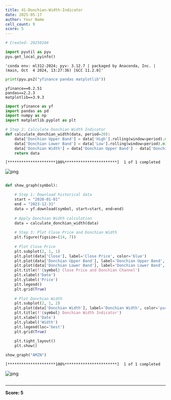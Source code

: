 ```yaml
---
title: 41-Donchian-Width-Indicator
date: 2025-05-17
author: Your Name
cell_count: 9
score: 5
---
```


```python
# Created: 20250104
```


```python
import pyutil as pyu
pyu.get_local_pyinfo()
```




    'conda env: ml312-2024; pyv: 3.12.7 | packaged by Anaconda, Inc. | (main, Oct  4 2024, 13:27:36) [GCC 11.2.0]'




```python
print(pyu.ps2("yfinance pandas matplotlib"))
```

    yfinance==0.2.51
    pandas==2.2.3
    matplotlib==3.9.3
    



```python
import yfinance as yf
import pandas as pd
import numpy as np
import matplotlib.pyplot as plt
```


```python
# Step 2: Calculate Donchian Width Indicator
def calculate_donchian_width(data, period=20):
    data['Donchian Upper Band'] = data['High'].rolling(window=period).max()
    data['Donchian Lower Band'] = data['Low'].rolling(window=period).min()
    data['Donchian Width'] = data['Donchian Upper Band'] - data['Donchian Lower Band']
    return data
```

    [*********************100%***********************]  1 of 1 completed



    
![png](/mlnotes/images/41-donchian-width-indicator_4_1.png)
    



```python

```


```python
def show_graph(symbol):

    # Step 1: Download historical data
    start = "2020-01-01"
    end = "2023-12-31"
    data = yf.download(symbol, start=start, end=end)
    
    # Apply Donchian Width calculation
    data = calculate_donchian_width(data)
    
    # Step 3: Plot Close Price and Donchian Width
    plt.figure(figsize=(14, 7))
    
    # Plot Close Price
    plt.subplot(2, 1, 1)
    plt.plot(data['Close'], label='Close Price', color='blue')
    plt.plot(data['Donchian Upper Band'], label='Donchian Upper Band', color='green', linestyle='--')
    plt.plot(data['Donchian Lower Band'], label='Donchian Lower Band', color='red', linestyle='--')
    plt.title(f'{symbol} Close Price and Donchian Channel')
    plt.xlabel('Date')
    plt.ylabel('Price')
    plt.legend()
    plt.grid(True)
    
    # Plot Donchian Width
    plt.subplot(2, 1, 2)
    plt.plot(data['Donchian Width'], label='Donchian Width', color='purple', linewidth=1.5)
    plt.title(f'{symbol} Donchian Width Indicator')
    plt.xlabel('Date')
    plt.ylabel('Width')
    plt.legend(loc='best')
    plt.grid(True)
    
    plt.tight_layout()
    plt.show()
```


```python
show_graph("AMZN")
```

    [*********************100%***********************]  1 of 1 completed



    
![png](/mlnotes/images/41-donchian-width-indicator_7_1.png)
    



```python

```


---
**Score: 5**